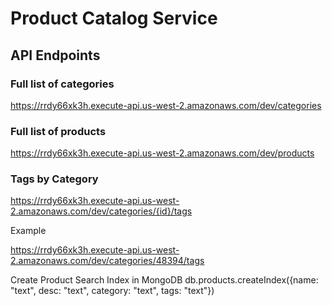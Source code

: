 # Product Catalog Service

## API Endpoints

### Full list of categories
https://rrdy66xk3h.execute-api.us-west-2.amazonaws.com/dev/categories

### Full list of products
https://rrdy66xk3h.execute-api.us-west-2.amazonaws.com/dev/products


### Tags by Category
https://rrdy66xk3h.execute-api.us-west-2.amazonaws.com/dev/categories/{id}/tags

Example

https://rrdy66xk3h.execute-api.us-west-2.amazonaws.com/dev/categories/48394/tags

Create Product Search Index in MongoDB
db.products.createIndex({name: "text", desc: "text", category: "text", tags: "text"})
